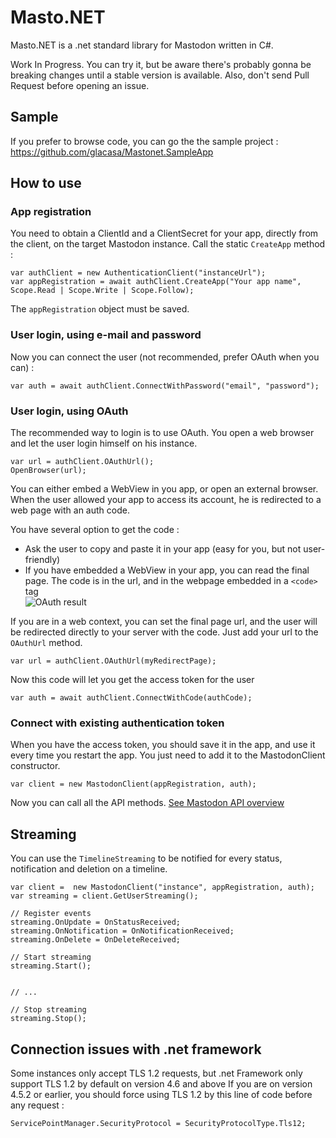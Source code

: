 # Masto.NET

Masto.NET is a .net standard library for Mastodon written in C#.

Work In Progress. You can try it, but be aware there's probably gonna be breaking changes until a stable version is available. Also, don't send Pull Request before opening an issue.

## Sample

If you prefer to browse code, you can go the the sample project : https://github.com/glacasa/Mastonet.SampleApp

## How to use

### App registration

You need to obtain a ClientId and a ClientSecret for your app, directly from the client, on the target Mastodon instance.
Call the static `CreateApp` method :

    var authClient = new AuthenticationClient("instanceUrl");
	var appRegistration = await authClient.CreateApp("Your app name", Scope.Read | Scope.Write | Scope.Follow);

The `appRegistration` object must be saved.

### User login, using e-mail and password

Now you can connect the user (not recommended, prefer OAuth when you can) :

	var auth = await authClient.ConnectWithPassword("email", "password");

### User login, using OAuth

The recommended way to login is to use OAuth. You open a web browser and let the user login himself on his instance. 

	var url = authClient.OAuthUrl();
	OpenBrowser(url);

You can either embed a WebView in you app, or open an external browser. When the user allowed your app to access its account, he is redirected to a web page with an auth code.

You have several option to get the code :

  - Ask the user to copy and paste it in your app (easy for you, but not user-friendly)
  - If you have embedded a WebView in your app, you can read the final page. The code is in the url, and in the webpage embedded in a `<code>` tag  
	![OAuth result](oauth.png)

If you are in a web context, you can set the final page url, and the user will be redirected directly to your server with the code. Just add your url to the `OAuthUrl` method.

	var url = authClient.OAuthUrl(myRedirectPage);
	
Now this code will let you get the access token for the user

	var auth = await authClient.ConnectWithCode(authCode);

### Connect with existing authentication token

When you have the access token, you should save it in the app, and use it every time you restart the app. You just need to add it to the MastodonClient constructor.

	var client = new MastodonClient(appRegistration, auth);

Now you can call all the API methods. [See Mastodon API overview](https://github.com/tootsuite/mastodon/blob/master/docs/Using-the-API/API.md)

## Streaming

You can use the `TimelineStreaming` to be notified for every status, notification and deletion on a timeline.

	var client =  new MastodonClient("instance", appRegistration, auth);
	var streaming = client.GetUserStreaming();

	// Register events
	streaming.OnUpdate = OnStatusReceived;
	streaming.OnNotification = OnNotificationReceived;
	streaming.OnDelete = OnDeleteReceived;

	// Start streaming
	streaming.Start();


	// ...

	// Stop streaming
	streaming.Stop();

## Connection issues with .net framework

Some instances only accept TLS 1.2 requests, but .net Framework only support TLS 1.2 by default on version 4.6 and above
If you are on version 4.5.2 or earlier, you should force using TLS 1.2 by this line of code before any request :

	ServicePointManager.SecurityProtocol = SecurityProtocolType.Tls12;
